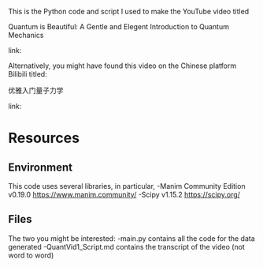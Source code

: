 This is the Python code and script I used to make the YouTube video titled

Quantum is Beautiful: A Gentle and Elegent Introduction to Quantum Mechanics


link:

Alternatively, you might have found this video on the Chinese platform Bilibili titled:


优雅入门量子力学

link:


# Resources
## Environment
This code uses several libraries, in particular,
-Manim Community Edition v0.19.0 https://www.manim.community/
-Scipy v1.15.2 https://scipy.org/

## Files
The two you might be interested:
-main.py contains all the code for the data generated
-QuantVid1_Script.md contains the transcript of the video (not word to word)
